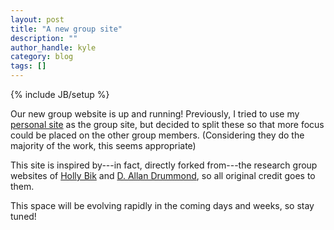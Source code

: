 ```yaml
---
layout: post
title: "A new group site"
description: ""
author_handle: kyle
category: blog
tags: []
---
```

{% include JB/setup %}

Our new group website is up and running! Previously, I tried to use my [personal site](http://kyleniemeyer.com) as the group site, but decided to split these so that more focus could be placed on the other group members. (Considering they do the majority of the work, this seems appropriate)

This site is inspired by---in fact, directly forked from---the research group websites of [Holly Bik] and [D. Allan Drummond], so all original credit goes to them.

This space will be evolving rapidly in the coming days and weeks, so stay tuned!

[Holly Bik]: https://biklab.github.io/
[D. Allan Drummond]: http://drummondlab.org/
